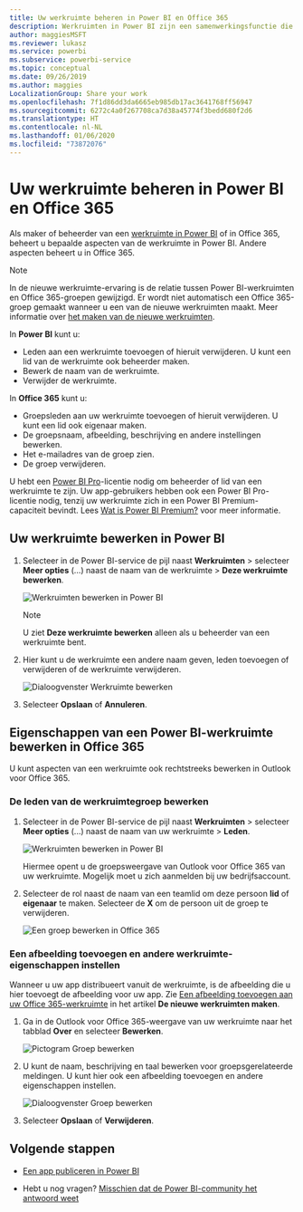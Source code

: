 ```yaml
---
title: Uw werkruimte beheren in Power BI en Office 365
description: Werkruimten in Power BI zijn een samenwerkingsfunctie die is gebaseerd op Office 365-groepen. Beheer uw werkruimten in Power BI en ook in Office 365.
author: maggiesMSFT
ms.reviewer: lukasz
ms.service: powerbi
ms.subservice: powerbi-service
ms.topic: conceptual
ms.date: 09/26/2019
ms.author: maggies
LocalizationGroup: Share your work
ms.openlocfilehash: 7f1d86dd3da6665eb985db17ac3641768ff56947
ms.sourcegitcommit: 6272c4a0f267708ca7d38a45774f3bedd680f2d6
ms.translationtype: HT
ms.contentlocale: nl-NL
ms.lasthandoff: 01/06/2020
ms.locfileid: "73872076"
---
```

# <a name="manage-your-workspace-in-power-bi-and-office-365"></a>Uw werkruimte beheren in Power BI en Office 365

Als maker of beheerder van een [werkruimte in Power BI](service-create-distribute-apps.md) of in Office 365, beheert u bepaalde aspecten van de werkruimte in Power BI. Andere aspecten beheert u in Office 365.

> [!NOTE]
> In de nieuwe werkruimte-ervaring is de relatie tussen Power BI-werkruimten en Office 365-groepen gewijzigd. Er wordt niet automatisch een Office 365-groep gemaakt wanneer u een van de nieuwe werkruimten maakt. Meer informatie over [het maken van de nieuwe werkruimten](service-create-the-new-workspaces.md).

In **Power BI** kunt u:

* Leden aan een werkruimte toevoegen of hieruit verwijderen. U kunt een lid van de werkruimte ook beheerder maken.
* Bewerk de naam van de werkruimte.
* Verwijder de werkruimte.

In **Office 365** kunt u:

* Groepsleden aan uw werkruimte toevoegen of hieruit verwijderen. U kunt een lid ook eigenaar maken.
* De groepsnaam, afbeelding, beschrijving en andere instellingen bewerken.
* Het e-mailadres van de groep zien.
* De groep verwijderen.

U hebt een [Power BI Pro](service-features-license-type.md)-licentie nodig om beheerder of lid van een werkruimte te zijn. Uw app-gebruikers hebben ook een Power BI Pro-licentie nodig, tenzij uw werkruimte zich in een Power BI Premium-capaciteit bevindt. Lees [Wat is Power BI Premium?](service-premium-what-is.md) voor meer informatie.

## <a name="edit-your-workspace-in-power-bi"></a>Uw werkruimte bewerken in Power BI

1. Selecteer in de Power BI-service de pijl naast **Werkruimten** > selecteer **Meer opties** (…) naast de naam van de werkruimte > **Deze werkruimte bewerken**.

   ![Werkruimten bewerken in Power BI](media/service-manage-app-workspace-in-power-bi-and-office-365/power-bi-app-ellipsis.png)

   > [!NOTE]
   > U ziet **Deze werkruimte bewerken** alleen als u beheerder van een werkruimte bent.

1. Hier kunt u de werkruimte een andere naam geven, leden toevoegen of verwijderen of de werkruimte verwijderen.

   ![Dialoogvenster Werkruimte bewerken](media/service-manage-app-workspace-in-power-bi-and-office-365/power-bi-app-edit-workspace.png)

1. Selecteer **Opslaan** of **Annuleren**.

## <a name="edit-power-bi-workspace-properties-in-office-365"></a>Eigenschappen van een Power BI-werkruimte bewerken in Office 365

U kunt aspecten van een werkruimte ook rechtstreeks bewerken in Outlook voor Office 365.

### <a name="edit-the-members-of-the-workspace-group"></a>De leden van de werkruimtegroep bewerken

1. Selecteer in de Power BI-service de pijl naast **Werkruimten** > selecteer **Meer opties** (...) naast de naam van uw werkruimte > **Leden**.

   ![Werkruimten bewerken in Power BI](media/service-manage-app-workspace-in-power-bi-and-office-365/power-bi-app-ellipsis-members.png)

   Hiermee opent u de groepsweergave van Outlook voor Office 365 van uw werkruimte. Mogelijk moet u zich aanmelden bij uw bedrijfsaccount.

1. Selecteer de rol naast de naam van een teamlid om deze persoon **lid** of **eigenaar** te maken. Selecteer de **X** om de persoon uit de groep te verwijderen.

   ![Een groep bewerken in Office 365](media/service-manage-app-workspace-in-power-bi-and-office-365/pbi_managegroupo365.png)

### <a name="add-an-image-and-set-other-workspace-properties"></a>Een afbeelding toevoegen en andere werkruimte-eigenschappen instellen

Wanneer u uw app distribueert vanuit de werkruimte, is de afbeelding die u hier toevoegt de afbeelding voor uw app. Zie [Een afbeelding toevoegen aan uw Office 365-werkruimte](service-create-workspaces.md#add-an-image-to-your-office-365-workspace-optional) in het artikel **De nieuwe werkruimten maken**.

1. Ga in de Outlook voor Office 365-weergave van uw werkruimte naar het tabblad **Over** en selecteer **Bewerken**.

    ![Pictogram Groep bewerken](media/service-manage-app-workspace-in-power-bi-and-office-365/pbi_editgroupo365.png)
1. U kunt de naam, beschrijving en taal bewerken voor groepsgerelateerde meldingen. U kunt hier ook een afbeelding toevoegen en andere eigenschappen instellen.

   ![Dialoogvenster Groep bewerken](media/service-manage-app-workspace-in-power-bi-and-office-365/pbi_editgrpo365dialog.png)

1. Selecteer **Opslaan** of **Verwijderen**.

## <a name="next-steps"></a>Volgende stappen

* [Een app publiceren in Power BI](service-create-distribute-apps.md)

* Hebt u nog vragen? [Misschien dat de Power BI-community het antwoord weet](https://community.powerbi.com/)
